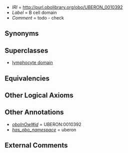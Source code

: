  * *IRI* = http://purl.obolibrary.org/obo/UBERON_0010392
 * *Label* = B cell domain
 * *Comment* = todo - check

## Synonyms


## Superclasses

 * [lymphocyte domain](../../UBERON/94/UBERON_0010394.md)

## Equivalencies


## Other Logical Axioms


## Other Annotations

 * *[oboInOwl#id](../../id/oboInOwl#id.md)* = UBERON:0010392
 * *[has_obo_namespace](../../ce/oboInOwl#hasOBONamespace.md)* = uberon

## External Comments

